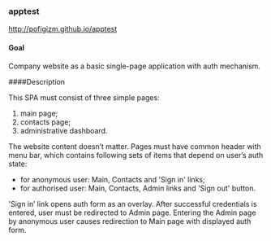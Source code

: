 ### apptest

http://pofigizm.github.io/apptest

#### Goal

Company website as a basic single-page application with auth mechanism.

####Description

This SPA must consist of three simple pages:

1. main page;
2. contacts page;
3. administrative dashboard.

The website content doesn’t matter. Pages must have common header with menu bar, 
which contains following sets of items that depend on user’s auth state:

- for anonymous user: Main, Contacts and 'Sign in' links;
- for authorised user: Main, Contacts, Admin links and 'Sign out' button.

'Sign in’ link opens auth form as an overlay. After successful credentials is entered, user 
must be redirected to Admin page. Entering the Admin page by anonymous user causes 
redirection to Main page with displayed auth form.

